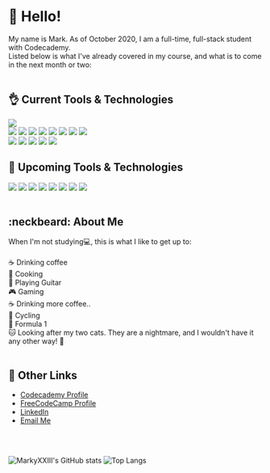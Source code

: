 # :wave: Hello!

My name is Mark. As of October 2020, I am a full-time, full-stack student with Codecademy.<br>
Listed below is what I've already covered in my course, and what is to come in the next month or two:
<br>
<br>

## :ok_hand: Current Tools & Technologies

![](https://img.shields.io/badge/Windows_OS-informational?style=flat&logo=Windows&logoColor=white&color=orange)
<br>
![](https://img.shields.io/badge/Visual_Studio_Code-informational?style=flat&logo=visual-studio-code&logoColor=white&color=yellow)
![](https://img.shields.io/badge/Git-informational?style=flat&logo=Git&logoColor=white&color=yellow)
![](https://img.shields.io/badge/Node.js-informational?style=flat&logo=Node.js&logoColor=white&color=yellow)
![](https://img.shields.io/badge/Mocha-informational?style=flat&logo=Mocha&logoColor=white&color=yellowgreen)
![](https://img.shields.io/badge/HTML_5-informational?style=flat&logo=HTML5&logoColor=white&color=brightgreen)
![](https://img.shields.io/badge/CSS_3-informational?style=flat&logo=CSS3&logoColor=white&color=brightgreen)
![](https://img.shields.io/badge/JavaScript-informational?style=flat&logo=JavaScript&logoColor=white&color=brightgreen)
![](https://img.shields.io/badge/PHP-informational?style=flat&logo=PHP&logoColor=white&color=brightgreen)
<br>
![](https://img.shields.io/badge/WordPress-informational?style=flat&logo=wordpress&logoColor=white&color=yellow)
![](https://img.shields.io/badge/WooCommerce-informational?style=flat&logo=woocommerce&logoColor=white&color=brightgreen)
![](https://img.shields.io/badge/Elementor-informational?style=flat&logo=elementor&logoColor=white&color=brightgreen)
![](https://img.shields.io/badge/Beaver_Builder-informational?style=flat&logo=beaverbuilder&logoColor=white&color=brightgreen)
![](https://img.shields.io/badge/Yoast-informational?style=flat&logo=Yoast&logoColor=white&color=brightgreen)
<br>

## :eyes: Upcoming Tools & Technologies

![](https://img.shields.io/badge/React-informational?style=flat&logo=React&logoColor=white&color=grey)
![](https://img.shields.io/badge/Redux-informational?style=flat&logo=Redux&logoColor=white&color=grey)
![](https://img.shields.io/badge/Netlify-informational?style=flat&logo=Netlify&logoColor=white&color=grey)
![](https://img.shields.io/badge/Jest-informational?style=flat&logo=Jest&logoColor=white&color=grey)
![](https://img.shields.io/badge/Express.js-informational?style=flat&logo=Express&logoColor=white&color=grey)
![](https://img.shields.io/badge/MySQL-informational?style=flat&logo=MySQL&logoColor=white&color=grey)
![](https://img.shields.io/badge/PostgreSQL-informational?style=flat&logo=PostgreSQL&logoColor=white&color=grey)
![](https://img.shields.io/badge/Auth0-informational?style=flat&logo=Auth0&logoColor=white&color=grey)
<br>
<br>

## :neckbeard: About Me

When I'm not studying:computer:, this is what I like to get up to:<br>
<br>
:coffee: Drinking coffee<br>
:spaghetti: Cooking<br>
:guitar: Playing Guitar<br>
:video_game: Gaming<br>
:coffee: Drinking more coffee..<br>
:bicyclist: Cycling<br>
:checkered_flag: Formula 1<br>
:cat: Looking after my two cats. They are a nightmare, and I wouldn't have it any other way! :revolving_hearts:
<br>
<br>

## :link: Other Links

- <a href="https://www.codecademy.com/profiles/Marky_XXIII">Codecademy Profile</a>
- <a href="https://www.freecodecamp.org/marky_xxiii">FreeCodeCamp Profile</a>
- <a href="https://www.linkedin.com/in/mark-williams-429a1b178/">LinkedIn</a>
- <a href="mailto:mwxxiii@gmail.com">Email Me</a>
<br>
<br>

![MarkyXXIII's GitHub stats](https://github-readme-stats.vercel.app/api?username=MarkyXXIII&hide=prs,issues&show_icons=true&theme=merko)
![Top Langs](https://github-readme-stats.vercel.app/api/top-langs/?username=MarkyXXIII&layout=compact&theme=merko)
